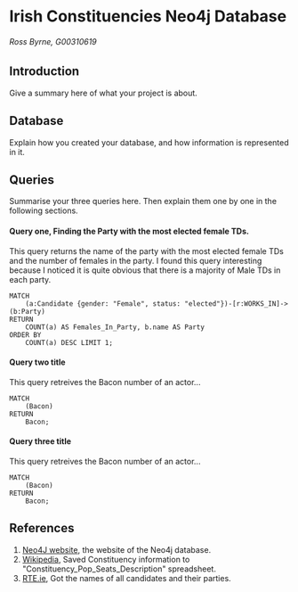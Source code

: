 # Irish Constituencies Neo4j Database
###### Ross Byrne, G00310619

## Introduction
Give a summary here of what your project is about.

## Database
Explain how you created your database, and how information is represented in it.

## Queries
Summarise your three queries here.
Then explain them one by one in the following sections.

#### Query one, Finding the Party with the most elected female TDs.
This query returns the name of the party with the most elected female TDs and the number of females in the party.
I found this query interesting because I noticed it is quite obvious that there is a majority of Male TDs in each party.
```cypher
MATCH
	(a:Candidate {gender: "Female", status: "elected"})-[r:WORKS_IN]->(b:Party) 
RETURN 
	COUNT(a) AS Females_In_Party, b.name AS Party 
ORDER BY 
	COUNT(a) DESC LIMIT 1;
```

#### Query two title
This query retreives the Bacon number of an actor...
```cypher
MATCH
	(Bacon)
RETURN
	Bacon;
```

#### Query three title
This query retreives the Bacon number of an actor...
```cypher
MATCH
	(Bacon)
RETURN
	Bacon;
```

## References
1. [Neo4J website](http://neo4j.com/), the website of the Neo4j database.
2. [Wikipedia](https://en.wikipedia.org/wiki/Parliamentary_constituencies_in_the_Republic_of_Ireland), Saved Constituency information to "Constituency_Pop_Seats_Description" spreadsheet.
3. [RTE.ie](http://www.rte.ie/news/election-2016/candidates/), Got the names of all candidates and their parties.

